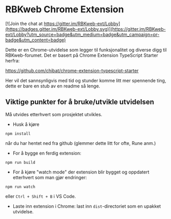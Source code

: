 # RBKweb Chrome Extension

[![Join the chat at https://gitter.im/RBKweb-ext/Lobby](https://badges.gitter.im/RBKweb-ext/Lobby.svg)](https://gitter.im/RBKweb-ext/Lobby?utm_source=badge&utm_medium=badge&utm_campaign=pr-badge&utm_content=badge)

Dette er en Chrome-utvidelse som legger til funksjonalitet og diverse digg til RBKweb-forumet. Det er basert på Chrome Extension TypeScript Starter herfra:

https://github.com/chibat/chrome-extension-typescript-starter

Her vil det sannsynligvis med tid og stunder komme litt mer spennende ting, dette er bare en stub av en readme så lenge.

## Viktige punkter for å bruke/utvikle utvidelsen

Må utvides etterhvert som prosjektet utvikles.

- Husk å kjøre
```
npm install
```
når du har hentet ned fra github (glemmer dette litt for ofte, Rune anm.)
- For å bygge en ferdig extension:
```
npm run build
```

- For å kjøre "watch mode" der extension blir bygget og oppdatert etterhvert som man gjør endringer:
```
npm run watch
```
eller `Ctrl + Shift + B` i VS Code.
- Laste inn extension i Chrome: last inn `dist`-directoriet som en upakket utvidelse.

